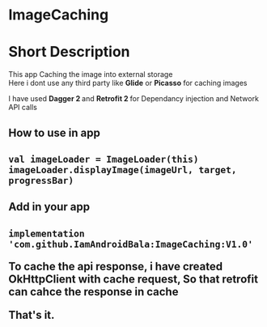 # ImageCaching
<h1>Short Description</h1>
<p>This app Caching the image into external storage <br/> Here i dont use any third party like <strong>Glide</strong> or <strong>Picasso</strong> for caching images </p1>

I have used <Strong> Dagger 2 </Strong> and <Strong> Retrofit 2 </Strong> for Dependancy injection and Network API calls 


<h2>How to use in app<h2>
  
```
val imageLoader = ImageLoader(this)
imageLoader.displayImage(imageUrl, target, progressBar)
```
<h2>Add in your app<h2>
  
  ```
  implementation 'com.github.IamAndroidBala:ImageCaching:V1.0'
  ```

To cache the api response, i have created OkHttpClient with cache request, So that retrofit can cahce the response in cache

That's it.
